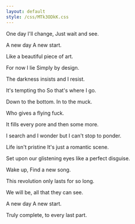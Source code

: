 ```yaml
---
layout: default
style: /css/MTk3ODkK.css
---
```


One day I'll change,
Just wait and see.

A new day
A new start.

Like a beautiful piece of art.

For now I lie
Simply by design.

The darkness insists
and I resist.

It's tempting tho
So that's where I go.

Down to the bottom.
In to the muck.

Who gives a flying fuck.

It fills every pore
and then some more.

I search and I wonder
but I can't stop to ponder.

Life isn't pristine
It's just a romantic scene.

Set upon our glistening eyes
like a perfect disguise.

Wake up,
Find a new song.

This revolution only lasts
for so long.

We will be,
all that they can see.

A new day
A new start.

Truly complete, to every last part.
